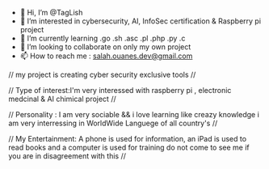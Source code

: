 - 👋 Hi, I’m @TagLish
- 👀 I’m interested in cybersecurity, AI, InfoSec certification & Raspberry pi project 
- 🌱 I’m currently learning  .go .sh .asc .pl .php .py .c 
- 💞️ I’m looking to collaborate on only my own project 
- 📫 How to reach me : salah.ouanes.dev@gmail.com

//
my project is creating cyber security exclusive tools 
//

//
Type of interest:I'm very interessed with raspberry pi , electronic medcinal & AI chimical project 
//

//
Personality : I am very sociable && i love learning like creazy knowledge 
i am very interressing in WorldWide Languege of all country's
//

//
My Entertainment: A phone is used for information, an iPad is used to read books and a computer is used for training do not come to see me if you are in disagreement with this 
//
